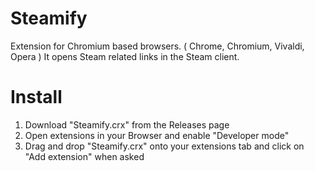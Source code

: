 # Steamify
Extension for Chromium based browsers. ( Chrome, Chromium, Vivaldi, Opera )
It opens Steam related links in the Steam client.

# Install
1. Download "Steamify.crx" from the Releases page
2. Open extensions in your Browser and enable "Developer mode"
3. Drag and drop "Steamify.crx" onto your extensions tab and click on "Add extension" when asked 

